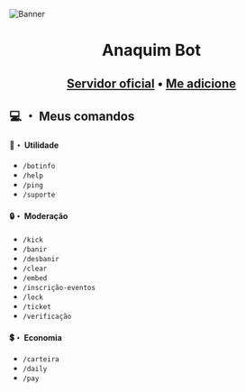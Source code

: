 ![Banner](https://cdn.discordapp.com/attachments/1042487668598120658/1043984894541434951/ServerBannerAnaquimPNG.png)
# <center>Anaquim Bot</center>
## <center>[Servidor oficial](https://discord.gg/w284Qxc8qC) • [Me adicione](https://discord.com/api/oauth2/authorize?client_id=1042713028052930600&permissions=8&scope=bot%20applications.commands)</center>


## 💻 ・ Meus comandos
#### 🔗・ Utilidade
- `/botinfo`
- `/help`
- `/ping`
- `/suporte`

#### 🔒・ Moderação 
- `/kick`
- `/banir`
- `/desbanir`
- `/clear`
- `/embed`
- `/inscrição-eventos`
- `/lock`
- `/ticket`
- `/verificação`

#### 💲・ Economia
- `/carteira`
- `/daily`
- `/pay`